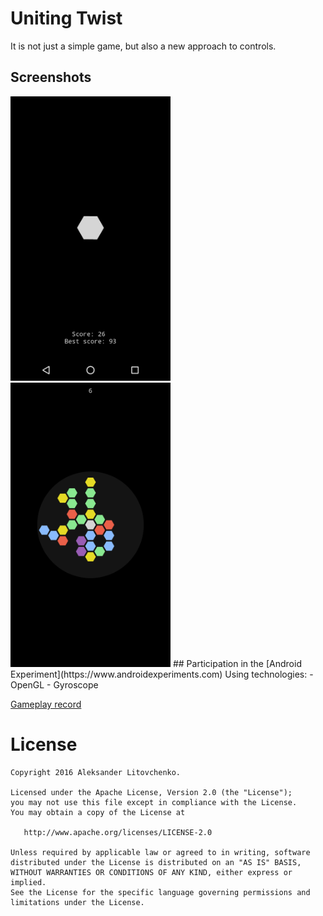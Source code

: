 # Uniting Twist
It is not just a simple game, but also a new approach to controls.
## Screenshots
<img src="/assets/screenshot_start.png?raw=true" width="256">
<img src="/assets/screenshot_main.png?raw=true" width="256">
## Participation in the [Android Experiment](https://www.androidexperiments.com)
Using technologies:
- OpenGL
- Gyroscope

[Gameplay record](https://www.youtube.com/watch?v=R2FHTSs2BoI)

License
=======

    Copyright 2016 Aleksander Litovchenko.

    Licensed under the Apache License, Version 2.0 (the "License");
    you may not use this file except in compliance with the License.
    You may obtain a copy of the License at

       http://www.apache.org/licenses/LICENSE-2.0

    Unless required by applicable law or agreed to in writing, software
    distributed under the License is distributed on an "AS IS" BASIS,
    WITHOUT WARRANTIES OR CONDITIONS OF ANY KIND, either express or implied.
    See the License for the specific language governing permissions and
    limitations under the License.
